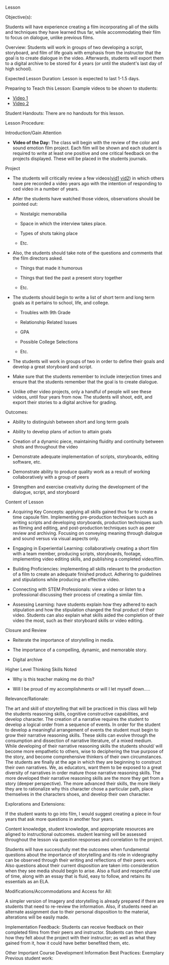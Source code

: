 
 Lesson

 Objective(s):

Students will have experience creating a film incorporating all of the skills and techniques they have learned thus far, while accommodating their film to focus on dialogue, unlike previous films. 

 Overview:
Students will work in groups of two developing a script, storyboard, and film of life goals with emphasis from the instructor that the goal is to create dialogue in the video. Afterwards, students will export them to a digital archive to be stored for 4 years (or until the student's last day of high school). 

 Expected Lesson Duration:
Lesson is expected to last 1-1.5 days.

 Preparing to Teach this Lesson:
Example videos to be shown to students:
- [Video 1](https://www.youtube.com/watch?v=XFGAQrEUaeU)
- [Video 2](https://www.youtube.com/watch?v=saCt9SiyZnA)

 Student Handouts:
There are no handouts for this lesson.

 Lesson Procedure:

 Introduction/Gain Attention
-  **Video of the Day:** The class will begin with the review of the color and sound emotion film project. Each film will be shown and each student is required to write at least one positive and one critical feedback on the projects displayed. These will be placed in the students journals.

 Project

-   The students will critically review a few videos([vid1](https://www.youtube.com/watch?v=XFGAQrEUaeU)  [vid2](https://www.youtube.com/watch?v=saCt9SiyZnA)) in which others have pre recorded a video years ago with the intention of responding to ced video in a number of years.
    
-   After the students have watched those videos, observations should be pointed out:
    
	-   Nostalgic memorabilia
    
	-   Space in which the interview takes place.
    
	-   Types of shots taking place
    
	-   Etc.
    

-   Also, the students should take note of the questions and comments that the film directors asked.
    

	-   Things that made it humorous
    
	-   Things that tied the past a present story together
    
	-   Etc.
    

-   The students should begin to write a list of short term and long term goals as it pertains to school, life, and college.
    
	-   Troubles with 9th Grade
    
	-   Relationship Related Issues
    
	-   GPA
    
	-   Possible College Selections
    
	-   Etc.
    

-   The students will work in groups of two in order to define their goals and develop a great storyboard and script.
    

-   Make sure that the students remember to include interjection times and ensure that the students remember that the goal is to create dialogue.
    

-   Unlike other video projects, only a handful of people will see these videos, until four years from now. The students will shoot, edit, and export their stories to a digital archive for grading.

 Outcomes:
    
-   Ability to distinguish between short and long term goals
    
-   Ability to develop plans of action to attain goals
    
-   Creation of a dynamic piece, maintaining fluidity and continuity between shots and throughout the video
    
-   Demonstrate adequate implementation of scripts, storyboards, editing software, etc.
    
-   Demonstrate ability to produce quality work as a result of working collaboratively with a group of peers
    
-   Strengthen and exercise creativity during the development of the dialogue, script, and storyboard

   Content of Lesson

- Acquiring Key Concepts: applying all skills gained thus far to create a time capsule film. Implementing pre-production techniques such as writing scripts and developing storyboards, production techniques such as filming and editing, and post-production techniques such as peer review and archiving. Focusing on conveying meaning through dialogue and sound versus via visual aspects only. 


- Engaging in Experiential Learning: collaboratively creating a short film with a team member, producing scripts, storyboards, footage, implementing video editing skills, and publishing a completed video/film.

- Building Proficiencies: implementing all skills relevant to the production of a film to create an adequate finished product. Adhering to guidelines and stipulations while producing an effective video.


- Connecting with STEM Professionals: view a video or listen to a professional discussing their process of creating a similar film.

- Assessing Learning: have students explain how they adhered to each stipulation and how the stipulation changed the final product of their video. Students can also explain what skills aided the completion of their video the most, such as their storyboard skills or video editing.

 Closure and Review
    

-   Reiterate the importance of storytelling in media.
    
-   The importance of a compelling, dynamic, and memorable story.
    
-   Digital archive
    

  Higher Level Thinking Skills Noted
    

-   Why is this teacher making me do this?
    
-   Will I be proud of my accomplishments or will I let myself down…..
    

 Relevance/Rationale:

The art and skill of storytelling that will be practiced in this class will help the students reasoning skills, cognitive constructive capabilities, and develop character. The creation of a narrative requires the student to develop a logical order from a sequence of events. In order for the student to develop a meaningful arrangement of events the student must begin to grow their narrative reasoning skills. These skills can evolve through the consumption and dissection of narrative literature, of a mixed medium. While developing of their narrative reasoning skills the students should/ will become more empathetic to others, wise to deciphering the true purpose of the story, and become comprehensive thinkers of their own circumstances. The students are finally at the age in which they are beginning to construct their own narratives. We, as educators, want them to be exposed to a great diversity of narratives in order mature those narrative reasoning skills. The more developed their narrative reasoning skills are the more they get from a story (deeper perspective). The more advanced their skills, the more likely they are to rationalize why this character chose a particular path, place themselves in the characters shoes, and develop their own character.

  

 Explorations and Extensions:

If the student wants to go into film, I would suggest creating a piece in four years that ask more questions in another four years.

  

Content knowledge, student knowledge, and appropriate resources are aligned to instructional outcomes. student learning will be assessed throughout the lesson via question responses and correlation to the project.

Students will have successfully met the outcomes when fundamental questions about the importance of storytelling and its role in videography can be observed through their writing and reflections of their peers work. Also questions about their current disposition are taken into consideration when they see media should begin to arise. Also a fluid and respectful use of time, along with an essay that is fluid, easy to follow, and retains its essentials as an ELA.

  

 Modifications/Accommodations and Access for All:

A simpler version of Imagery and storytelling is already prepared if there are students that need to re-review the information. Also, if students need an alternate assignment due to their personal disposition to the material, alterations will be easily made.




 Implementation Feedback: 
Students can receive feedback on their completed films from their peers and instructor. Students can then share how they felt about the project with their instructor; as well as what they gained from it, how it could have better benefited them, etc.



 Other Important Course Development Information
 Best Practices:
Exemplary Previous student work: 
